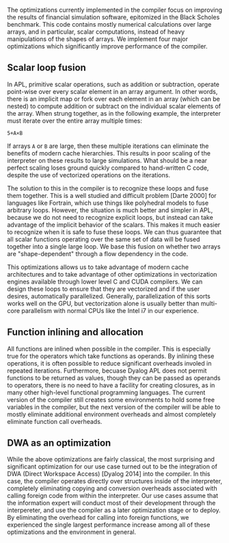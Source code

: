 The optimizations currently implemented in the compiler focus on improving the results of financial simulation software, epitomized in the Black Scholes benchmark. This code contains mostly numerical calculations over large arrays, and in particular, scalar computations, instead of heavy manipulations of the shapes of arrays. We implement four major optimizations which significantly improve performance of the compiler.

## Scalar loop fusion

In APL, primitive scalar operations, such as addition or subtraction, operate point-wise over every scalar element in an array argument. In other words, there is an implicit map or fork over each element in an array (which can be nested) to compute addition or subtract on the individual scalar elements of the array. When strung together, as in the following example, the interpreter must iterate over the entire array multiple times:

    5+A×B

If arrays `A` or `B` are large, then these multiple iterations can eliminate the benefits of modern cache hierarchies. This results in poor scaling of the interpreter on these results to large simulations. What should be a near perfect scaling loses ground quickly compared to hand-written C code, despite the use of vectorized operations on the iterations.

The solution to this in the compiler is to recognize these loops and fuse them together. This is a well studied and difficult problem [Darte 2000] for languages like Fortrain, which use things like polyhedral models to fuse arbitrary loops. However, the situation is much better and simpler in APL, because we do not need to recognize explicit loops, but instead can take advantage of the implicit behavior of the scalars. This makes it much easier to recognize when it is safe to fuse these loops. We can thus guarantee that all scalar functions operating over the same set of data will be fused together into a single large loop. We base this fusion on whether two arrays are "shape-dependent" through a flow dependency in the code. 

This optimizations allows us to take advantage of modern cache architectures and to take advantage of other optimizations in vectorization engines available through lower level C and CUDA compilers. We can design these loops to ensure that they are vectorized and if the user desires, automatically parallelized. Generally, parallelization of this sorts works well on the GPU, but vectorization alone is usually better than multi-core parallelism with normal CPUs like the Intel i7 in our experience. 

## Function inlining and allocation

All functions are inlined when possible in the compiler. This is especially true for the operators which take functions as operands. By inlining these operations, it is often possible to reduce significant overheads involed in repeated iterations. Furthermore, becuase Dyalog APL does not permit functions to be returned as values, though they can be passed as operands to operators, there is no need to have a facility for creating closures, as in many other high-level functional programming languages. The current version of the compiler still creates some environments to hold some free variables in the compiler, but the next version of the compiler will be able to mostly eliminate additional environment overheads and almost completely eliminate function call overheads. 

## DWA as an optimization

While the above optimizations are fairly classical, the most surprising and significant optimization for our use case turned out to be the integration of DWA (Direct Workspace Access) [Dyalog 2014] into the compiler. In this case, the compiler operates directly over structures inside of the interpreter, completely eliminating copying and conversion overheads associated with calling foreign code from within the interpreter. Our use cases assume that the information expert will conduct most of their development through the interpereter, and use the compiler as a later optimization stage or to deploy. By eliminating the overhead for calling into foreign functions, we experienced the single largest performance increase among all of these optimizations and the environment in general. 


